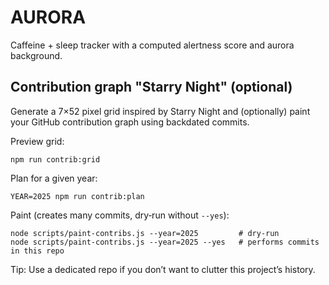 # AURORA

Caffeine + sleep tracker with a computed alertness score and aurora background.

## Contribution graph "Starry Night" (optional)

Generate a 7×52 pixel grid inspired by Starry Night and (optionally) paint your GitHub contribution graph using backdated commits.

Preview grid:

```
npm run contrib:grid
```

Plan for a given year:

```
YEAR=2025 npm run contrib:plan
```

Paint (creates many commits, dry‑run without `--yes`):

```
node scripts/paint-contribs.js --year=2025         # dry-run
node scripts/paint-contribs.js --year=2025 --yes   # performs commits in this repo
```

Tip: Use a dedicated repo if you don’t want to clutter this project’s history.
